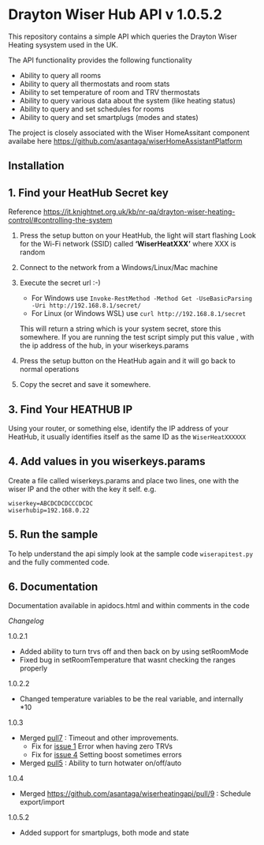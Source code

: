 # Drayton Wiser Hub API v 1.0.5.2

This repository contains a simple API which queries the Drayton Wiser Heating sysystem used in the UK.

The API functionality provides the following functionality
- Ability to query all rooms
- Ability to query all thermostats and room stats
- Ability to set temperature of room and TRV thermostats
- Ability to query various data about the system (like heating status)
- Ability to query and set schedules for rooms
- Ability to query and set smartplugs (modes and states)

The project is closely associated with the Wiser HomeAssitant component availabe here https://github.com/asantaga/wiserHomeAssistantPlatform

## Installation



## 1. Find your HeatHub Secret key
Reference https://it.knightnet.org.uk/kb/nr-qa/drayton-wiser-heating-control/#controlling-the-system
1. Press the setup button on your HeatHub, the light will start flashing
Look for the Wi-Fi network (SSID) called **‘WiserHeatXXX’** where XXX is random
2. Connect to the network from a Windows/Linux/Mac machine
3. Execute the secret url :-)
   * For Windows use `Invoke-RestMethod -Method Get -UseBasicParsing -Uri http://192.168.8.1/secret/` 
   * For Linux (or Windows WSL) use `curl http://192.168.8.1/secret`

   This will return a string which is your system secret, store this somewhere. If you are running the test script simply put this value , with the ip address of the hub, in your wiserkeys.params

4. Press the setup button on the HeatHub again and it will go back to normal operations
5. Copy the secret and save it somewhere.
## 3. Find Your HEATHUB IP

Using your router, or something else, identify the IP address of your HeatHub, it usually identifies itself as the same ID as the ``WiserHeatXXXXXX`` 

## 4. Add values in you wiserkeys.params
Create a file called wiserkeys.params and place two lines, one with the wiser IP and the other with the key it self. 
e.g.
```
wiserkey=ABCDCDCDCCCDCDC
wiserhubip=192.168.0.22
```

## 5. Run the sample
To help understand the api simply look at the sample code ```wiserapitest.py``` and the fully commented code. 

## 6. Documentation

Documentation available in apidocs.html and within comments in the code

*Changelog*

1.0.2.1 
* Added ability to turn trvs off and then back on by using setRoomMode
* Fixed bug in setRoomTemperature that wasnt checking the ranges properly

1.0.2.2
* Changed temperature variables to be the real variable, and internally *10 

1.0.3
* Merged [pull7](https://github.com/asantaga/wiserheatingapi/pull/7) : Timeout and other improvements. 
    * Fix for [issue 1](https://github.com/asantaga/wiserheatingapi/issues/1) Error when having zero TRVs
    * Fix for [issue 4](https://github.com/asantaga/wiserheatingapi/issues/4)  Setting boost sometimes errors
* Merged [pull5](https://github.com/asantaga/wiserheatingapi/pull/5) :  Ability to turn hotwater on/off/auto 

1.0.4 
* Merged https://github.com/asantaga/wiserheatingapi/pull/9 : Schedule export/import

1.0.5.2
* Added support for smartplugs, both mode and state
  

